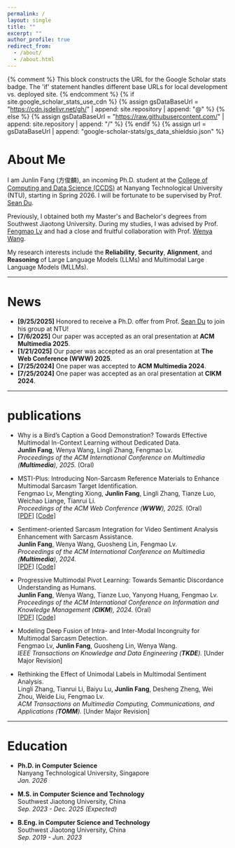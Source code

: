 ```yaml
---
permalink: /
layout: single
title: ""
excerpt: ""
author_profile: true
redirect_from: 
  - /about/
  - /about.html
---
```


{% comment %}
This block constructs the URL for the Google Scholar stats badge.
The 'if' statement handles different base URLs for local development vs. deployed site.
{% endcomment %}
{% if site.google_scholar_stats_use_cdn %}
{% assign gsDataBaseUrl = "https://cdn.jsdelivr.net/gh/" | append: site.repository | append: "@" %}
{% else %}
{% assign gsDataBaseUrl = "https://raw.githubusercontent.com/" | append: site.repository | append: "/" %}
{% endif %}
{% assign url = gsDataBaseUrl | append: "google-scholar-stats/gs_data_shieldsio.json" %}

<span class='anchor' id='about-me'></span>

# About Me

I am Junlin Fang (方俊麟), an incoming Ph.D. student at the [College of Computing and Data Science (CCDS)](https://www.ntu.edu.sg/ccds) at Nanyang Technological University (NTU), starting in Spring 2026. I will be fortunate to be supervised by Prof. [Sean Du](https://d12306.github.io/index.html).

Previously, I obtained both my Master's and Bachelor's degrees from Southwest Jiaotong University. During my studies, I was advised by Prof. [Fengmao Lv](https://fengmaolv.github.io/online-cv/) and had a close and fruitful collaboration with Prof. [Wenya Wang](https://personal.ntu.edu.sg/wangwy/).

My research interests include the **Reliability**, **Security**, **Alignment**, and **Reasoning** of Large Language Models (LLMs) and Multimodal Large Language Models (MLLMs).

---

# News

- **[9/25/2025]** Honored to receive a Ph.D. offer from Prof. [Sean Du](https://d12306.github.io/index.html) to join his group at NTU!
- **[7/6/2025]** Our paper was accepted as an oral presentation at **ACM Multimedia 2025**.
- **[1/21/2025]** Our paper was accepted as an oral presentation at **The Web Conference (WWW) 2025**.
- **[7/25/2024]** One paper was accepted to **ACM Multimedia 2024**.
- **[7/25/2024]** One paper was accepted as an oral presentation at **CIKM 2024**.

---

#  publications

* Why is a Bird’s Caption a Good Demonstration? Towards Effective Multimodal In-Context Learning without Dedicated Data. <br>
    **Junlin Fang**, Wenya Wang, Lingli Zhang, Fengmao Lv. <br>
    *Proceedings of the ACM International Conference on Multimedia (**Multimedia**), 2025.* (Oral)

* MSTI-Plus: Introducing Non-Sarcasm Reference Materials to Enhance Multimodal Sarcasm Target Identification. <br>
    Fengmao Lv, Mengting Xiong, **Junlin Fang**, Lingli Zhang, Tianze Luo, Weichao Liange, Tianrui Li. <br>
    *Proceedings of the ACM Web Conference (**WWW**), 2025.* (Oral) <br>
    [\[PDF\]](https://dl.acm.org/doi/10.1145/3696410.3714570) [\[Code\]](https://github.com/tiggers23/MSTI-Plus)

* Sentiment-oriented Sarcasm Integration for Video Sentiment Analysis Enhancement with Sarcasm Assistance. <br>
    **Junlin Fang**, Wenya Wang, Guosheng Lin, Fengmao Lv. <br>
    *Proceedings of the ACM International Conference on Multimedia (**Multimedia**), 2024.* <br>
    [\[PDF\]](https://dl.acm.org/doi/10.1145/3664647.3680703) [\[Code\]](https://github.com/tiggers23/PS2RI)

* Progressive Multimodal Pivot Learning: Towards Semantic Discordance Understanding as Humans. <br>
    **Junlin Fang**, Wenya Wang, Tianze Luo, Yanyong Huang, Fengmao Lv. <br>
    *Proceedings of the ACM International Conference on Information and Knowledge Management (**CIKM**), 2024.* (Oral) <br>
    [\[PDF\]](https://dl.acm.org/doi/10.1145/3627673.3679524) [\[Code\]](https://github.com/tiggers23/PMPL)

* Modeling Deep Fusion of Intra- and Inter-Modal Incongruity for Multimodal Sarcasm Detection. <br>
    Fengmao Lv, **Junlin Fang**, Guosheng Lin, Wenya Wang. <br>
    *IEEE Transactions on Knowledge and Data Engineering (**TKDE**).* [Under Major Revision]

* Rethinking the Effect of Unimodal Labels in Multimodal Sentiment Analysis. <br>
    Lingli Zhang, Tianrui Li, Baiyu Lu, **Junlin Fang**, Desheng Zheng, Wei Zhou, Weide Liu, Fengmao Lv. <br>
    *ACM Transactions on Multimedia Computing, Communications, and Applications (**TOMM**).* [Under Major Revision]

---

# Education

-   **Ph.D. in Computer Science** <br>
    Nanyang Technological University, Singapore <br>
    *Jan. 2026*

-   **M.S. in Computer Science and Technology** <br>
    Southwest Jiaotong University, China <br>
    *Sep. 2023 - Dec. 2025 (Expected)*

-   **B.Eng. in Computer Science and Technology** <br>
    Southwest Jiaotong University, China <br>
    *Sep. 2019 - Jun. 2023*
